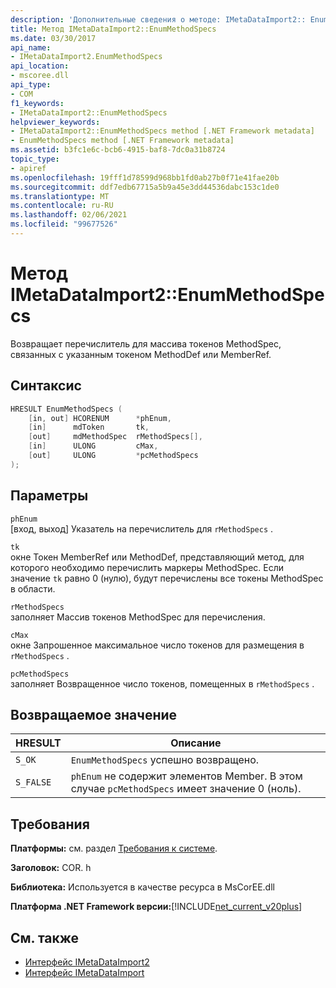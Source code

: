 ```yaml
---
description: 'Дополнительные сведения о методе: IMetaDataImport2:: EnumMethodSpecs'
title: Метод IMetaDataImport2::EnumMethodSpecs
ms.date: 03/30/2017
api_name:
- IMetaDataImport2.EnumMethodSpecs
api_location:
- mscoree.dll
api_type:
- COM
f1_keywords:
- IMetaDataImport2::EnumMethodSpecs
helpviewer_keywords:
- IMetaDataImport2::EnumMethodSpecs method [.NET Framework metadata]
- EnumMethodSpecs method [.NET Framework metadata]
ms.assetid: b3fc1e6c-bcb6-4915-baf8-7dc0a31b8724
topic_type:
- apiref
ms.openlocfilehash: 19fff1d78599d968bb1fd0ab27b0f71e41fae20b
ms.sourcegitcommit: ddf7edb67715a5b9a45e3dd44536dabc153c1de0
ms.translationtype: MT
ms.contentlocale: ru-RU
ms.lasthandoff: 02/06/2021
ms.locfileid: "99677526"
---
```

# <a name="imetadataimport2enummethodspecs-method"></a>Метод IMetaDataImport2::EnumMethodSpecs

Возвращает перечислитель для массива токенов MethodSpec, связанных с указанным токеном MethodDef или MemberRef.  
  
## <a name="syntax"></a>Синтаксис  
  
```cpp  
HRESULT EnumMethodSpecs (  
    [in, out] HCORENUM      *phEnum,
    [in]      mdToken       tk,  
    [out]     mdMethodSpec  rMethodSpecs[],  
    [in]      ULONG         cMax,  
    [out]     ULONG         *pcMethodSpecs  
);
```  
  
## <a name="parameters"></a>Параметры  

 `phEnum`  
 [вход, выход] Указатель на перечислитель для `rMethodSpecs` .  
  
 `tk`  
 окне Токен MemberRef или MethodDef, представляющий метод, для которого необходимо перечислить маркеры MethodSpec. Если значение `tk` равно 0 (нулю), будут перечислены все токены MethodSpec в области.  
  
 `rMethodSpecs`  
 заполняет Массив токенов MethodSpec для перечисления.  
  
 `cMax`  
 окне Запрошенное максимальное число токенов для размещения в `rMethodSpecs` .  
  
 `pcMethodSpecs`  
 заполняет Возвращенное число токенов, помещенных в `rMethodSpecs` .  
  
## <a name="return-value"></a>Возвращаемое значение  
  
|HRESULT|Описание|  
|-------------|-----------------|  
|`S_OK`|`EnumMethodSpecs` успешно возвращено.|  
|`S_FALSE`|`phEnum` не содержит элементов Member. В этом случае `pcMethodSpecs` имеет значение 0 (ноль).|  
  
## <a name="requirements"></a>Требования  

 **Платформы:** см. раздел [Требования к системе](../../get-started/system-requirements.md).  
  
 **Заголовок:** COR. h  
  
 **Библиотека:** Используется в качестве ресурса в MsCorEE.dll  
  
 **Платформа .NET Framework версии:**[!INCLUDE[net_current_v20plus](../../../../includes/net-current-v20plus-md.md)]  
  
## <a name="see-also"></a>См. также

- [Интерфейс IMetaDataImport2](imetadataimport2-interface.md)
- [Интерфейс IMetaDataImport](imetadataimport-interface.md)
